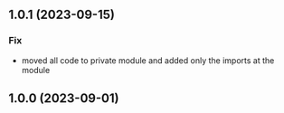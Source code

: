 ## 1.0.1 (2023-09-15)

### Fix

- moved all code to private module and added only the imports at the module

## 1.0.0 (2023-09-01)
